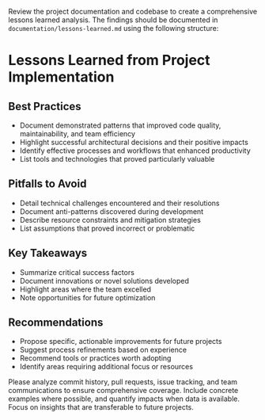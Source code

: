 Review the project documentation and codebase to create a comprehensive lessons learned analysis. The findings should be documented in `documentation/lessons-learned.md` using the following structure:

# Lessons Learned from Project Implementation

## Best Practices
- Document demonstrated patterns that improved code quality, maintainability, and team efficiency
- Highlight successful architectural decisions and their positive impacts
- Identify effective processes and workflows that enhanced productivity
- List tools and technologies that proved particularly valuable

## Pitfalls to Avoid
- Detail technical challenges encountered and their resolutions
- Document anti-patterns discovered during development
- Describe resource constraints and mitigation strategies
- List assumptions that proved incorrect or problematic

## Key Takeaways
- Summarize critical success factors
- Document innovations or novel solutions developed
- Highlight areas where the team excelled
- Note opportunities for future optimization

## Recommendations
- Propose specific, actionable improvements for future projects
- Suggest process refinements based on experience
- Recommend tools or practices worth adopting
- Identify areas requiring additional focus or resources

Please analyze commit history, pull requests, issue tracking, and team communications to ensure comprehensive coverage. Include concrete examples where possible, and quantify impacts when data is available. Focus on insights that are transferable to future projects.